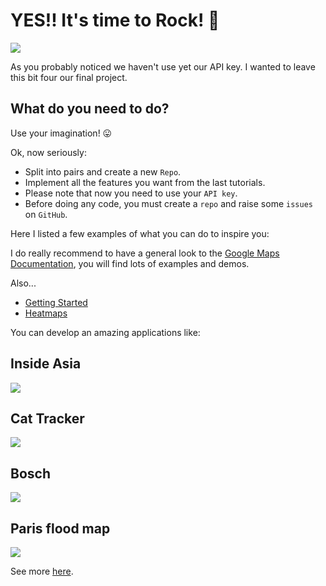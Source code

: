 # YES!! It's time to Rock! :metal:

![](http://media3.giphy.com/media/wsWcsrfMXjJgk/giphy.gif)

As you probably noticed we haven't use yet our API key. I wanted to leave this bit four our final project.

## What do you need to do?
Use your imagination! :stuck_out_tongue:

Ok, now seriously:
+ Split into pairs and create a new ```Repo```.
+ Implement all the features you want from the last tutorials.
+ Please note that now you need to use your ```API key```.
+ Before doing any code, you must create a ```repo``` and raise some ```issues``` on ```GitHub```.


Here I listed a few examples of what you can do to inspire you:

I do really recommend to have a general look to the [Google Maps Documentation](https://developers.google.com/maps/), you will find lots of examples and demos.

Also...
+ [Getting Started](https://developers.google.com/maps/documentation/javascript/tutorial)
+ [Heatmaps](https://developers.google.com/maps/documentation/javascript/tutorials/earthquakes#heatmaps)

You can develop an amazing applications like:

##  Inside Asia
[![](https://4.bp.blogspot.com/-jjQ5UlmAoDo/V1K_zhWSdlI/AAAAAAAAvUU/UV8euzTumSsUCfEPbKzmeieYOe9vbUVygCLcB/s523/mapsmania.gif)](https://www.insideasiatours.com/step-inside/japan)

## Cat Tracker
[![](https://2.bp.blogspot.com/-IZq4y9bVdk8/Ubw_koVXPrI/AAAAAAAAc6w/i4ZaBmdPhuo/s523/mapsmania.gif)](http://cats.yourwildlife.org/cat-tracks/)

## Bosch
[![](https://2.bp.blogspot.com/-PhQz-43D6PA/VrtiqgJV9UI/AAAAAAAAt8E/K58Tv5_rCjA/s523/mapsmania.gif)](https://tuinderlusten-jheronimusbosch.ntr.nl/en#)

## Paris flood map
[![](https://4.bp.blogspot.com/-6Wft3NqYijM/V1Fw_H4MAbI/AAAAAAAAvTw/WhhBvcuBaMEAG0wsx0TQ20wbO4gn9IZ3ACLcB/s523/mapsmania2.gif)
](http://carto.iau-idf.fr/webapps/cartoviz/?r=0.8536412236247395)

See more [here](http://googlemapsmania.blogspot.co.uk/).
